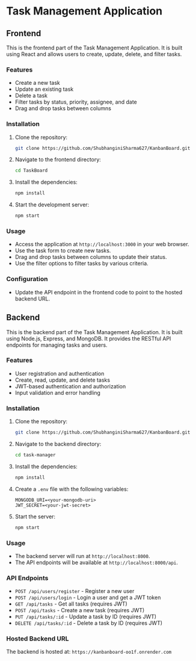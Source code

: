 # Task Management Application

## Frontend

This is the frontend part of the Task Management Application. It is built using React and allows users to create, update, delete, and filter tasks.

### Features

-   Create a new task
-   Update an existing task
-   Delete a task
-   Filter tasks by status, priority, assignee, and date
-   Drag and drop tasks between columns

### Installation

1. Clone the repository:

    ```bash
    git clone https://github.com/ShubhanginiSharma627/KanbanBoard.git
    ```

2. Navigate to the frontend directory:

    ```bash
    cd TaskBoard
    ```

3. Install the dependencies:

    ```bash
    npm install
    ```

4. Start the development server:
    ```bash
    npm start
    ```

### Usage

-   Access the application at `http://localhost:3000` in your web browser.
-   Use the task form to create new tasks.
-   Drag and drop tasks between columns to update their status.
-   Use the filter options to filter tasks by various criteria.

### Configuration

-   Update the API endpoint in the frontend code to point to the hosted backend URL.

## Backend

This is the backend part of the Task Management Application. It is built using Node.js, Express, and MongoDB. It provides the RESTful API endpoints for managing tasks and users.

### Features

-   User registration and authentication
-   Create, read, update, and delete tasks
-   JWT-based authentication and authorization
-   Input validation and error handling

### Installation

1. Clone the repository:

    ```bash
    git clone https://github.com/ShubhanginiSharma627/KanbanBoard.git
    ```

2. Navigate to the backend directory:

    ```bash
    cd task-manager
    ```

3. Install the dependencies:

    ```bash
    npm install
    ```

4. Create a `.env` file with the following variables:

    ```
    MONGODB_URI=<your-mongodb-uri>
    JWT_SECRET=<your-jwt-secret>
    ```

5. Start the server:
    ```bash
    npm start
    ```

### Usage

-   The backend server will run at `http://localhost:8000`.
-   The API endpoints will be available at `http://localhost:8000/api`.

### API Endpoints

-   `POST /api/users/register` - Register a new user
-   `POST /api/users/login` - Login a user and get a JWT token
-   `GET /api/tasks` - Get all tasks (requires JWT)
-   `POST /api/tasks` - Create a new task (requires JWT)
-   `PUT /api/tasks/:id` - Update a task by ID (requires JWT)
-   `DELETE /api/tasks/:id` - Delete a task by ID (requires JWT)

### Hosted Backend URL

The backend is hosted at: `https://kanbanboard-oo1f.onrender.com`
